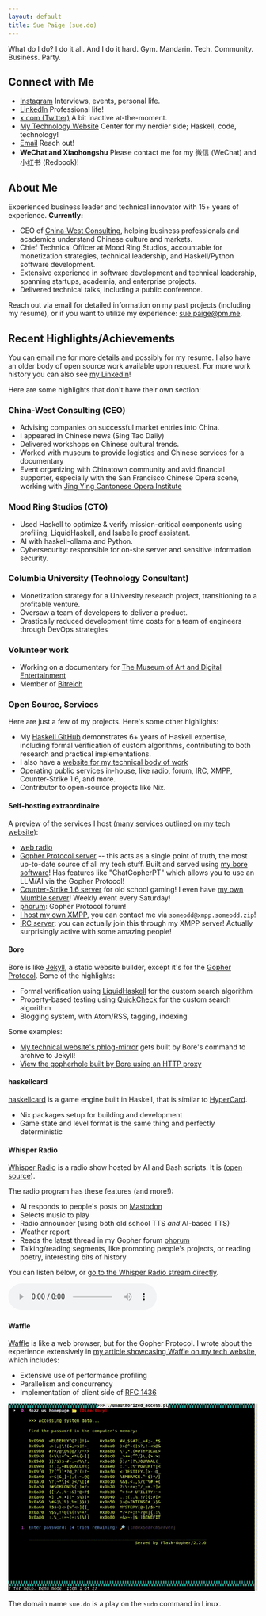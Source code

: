 ```yaml
---
layout: default
title: Sue Paige (sue.do)
---
```


What do I do? I do it all. And I do it hard. Gym. Mandarin. Tech. Community. Business. Party.

## Connect with Me

- [Instagram](https://www.instagram.com/gildedpaige/) Interviews, events, personal life.
- [LinkedIn](https://www.linkedin.com/in/someodd/) Professional life!
- [x.com (Twitter)](https://x.com/sue_do_paige) A bit inactive at-the-moment.
- [My Technology Website](https://www.someodd.zip) Center for my nerdier side; Haskell, code, technology!
- [Email](mailto:sue.paige@pm.me) Reach out!
- **WeChat and Xiaohongshu** Please contact me for my 微信 (WeChat) and 小红书 (Redbook)!

## About Me

Experienced business leader and technical innovator with 15+ years of experience. **Currently:**

- CEO of [China-West Consulting](https://chinawest.consulting), helping business professionals and academics understand Chinese culture and markets.
- Chief Technical Officer at Mood Ring Studios, accountable for monetization strategies, technical leadership, and Haskell/Python software development.
- Extensive experience in software development and technical leadership, spanning startups, academia, and enterprise projects.
- Delivered technical talks, including a public conference.

Reach out via email for detailed information on my past projects (including my resume), or if you want to utilize my experience: [sue.paige@pm.me](mailto:sue.paige@pm.me).

## Recent Highlights/Achievements

You can email me for more details and possibly for my resume. I also have an older body of open source work available upon request. For more work history you can also see [my LinkedIn](https://linkedin/in/someodd/)!

Here are some highlights that don't have their own section:

### China-West Consulting (CEO)

- Advising companies on successful market entries into China.
- I appeared in Chinese news (Sing Tao Daily)
- Delivered workshops on Chinese cultural trends.
- Worked with museum to provide logistics and Chinese services for a documentary
- Event organizing with Chinatown community and avid financial supporter, especially with the San Francisco Chinese Opera scene, working with [Jing Ying Cantonese Opera Institute](https://www.jingyingcantoneseopera.org/)

### Mood Ring Studios (CTO)

- Used Haskell to optimize & verify mission-critical components using profiling, LiquidHaskell, and Isabelle proof assistant.
- AI with haskell-ollama and Python.
- Cybersecurity: responsible for on-site server and sensitive information security.

### Columbia University (Technology Consultant)

- Monetization strategy for a University research project, transitioning to a profitable venture.
- Oversaw a team of developers to deliver a product.
- Drastically reduced development time costs for a team of engineers through DevOps strategies

### Volunteer work

- Working on a documentary for [The Museum of Art and Digital Entertainment](https://themade.org)
- Member of [Bitreich](https://bitreich.org)

### Open Source, Services

Here are just a few of my projects. Here's some other highlights:

- My [Haskell GitHub](https://github.com/someodd) demonstrates 6+ years of Haskell expertise, including formal verification of custom algorithms, contributing to both research and practical implementations.
- I also have a [website for my technical body of work](https://www.someodd.zip)
- Operating public services in-house, like radio, forum, IRC, XMPP, Counter-Strike 1.6, and more.
- Contributor to open-source projects like Nix.

#### Self-hosting extraordinaire

A preview of the services I host ([many services outlined on my tech website](https://someodd.zip)):

* [web radio](https://radio.someodd.zip/)
* [Gopher Protocol server](https://codemadness.org/gopherproxy/?q=gopher.someodd.zip/) -- this acts as a single point of truth, the most up-to-date source of all my tech stuff. Built and served using [my bore software](https://github.com/someodd/bore)! Has features like "ChatGopherPT" which allows you to use an LLM/AI via the Gopher Protocol!
* [Counter-Strike 1.6 server](https://codemadness.org/gopherproxy/?q=gopher.someodd.zip/0/services/counter-strike.md) for old school gaming! I even have [my own Mumble server](https://codemadness.org/gopherproxy/?q=gopher.someodd.zip/0/services/mumble.md)! Weekly event every Saturday!
* [phorum](https://codemadness.org/gopherproxy/?q=gopher.someodd.zip/1/phorum): Gopher Protocol forum!
* [I host my own XMPP](https://codemadness.org/gopherproxy/?q=gopher.someodd.zip/0/services/xmpp.md), you can contact me via `someodd@xmpp.someodd.zip`!
* [IRC server](https://codemadness.org/gopherproxy/?q=gopher.someodd.zip/0/services/irc.md): you can actually join this through my XMPP server! Actually surprisingly active with some amazing people!

#### Bore

Bore is like [Jekyll](https://jekyllrb.com/), a static website builder, except it's for the [Gopher Protocol](https://en.wikipedia.org/wiki/Gopher_(protocol)). Some of the highlights:

* Formal verification using [LiquidHaskell](https://ucsd-progsys.github.io/liquidhaskell/) for the custom search algorithm
* Property-based testing using [QuickCheck](https://en.wikipedia.org/wiki/QuickCheck) for the custom search algorithm
* Blogging system, with Atom/RSS, tagging, indexing

Some examples:

  * [My technical website's phlog-mirror](https://www.someodd.zip/phlog-mirror/) gets built by Bore's command to archive to Jekyll!
  * [View the gopherhole built by Bore using an HTTP proxy](https://codemadness.org/gopherproxy/?q=gopher.someodd.zip%2F)

#### haskellcard

[haskellcard](https://github.com/someodd/haskellcard) is a game engine built in Haskell, that is similar to [HyperCard](https://en.wikipedia.org/wiki/HyperCard).

  * Nix packages setup for building and development
  * Game state and level format is the same thing and perfectly deterministic

#### Whisper Radio

[Whisper Radio](https://radio.someodd.zip/stream) is a radio show hosted by AI and Bash scripts. It is ([open source](https://github.com/someodd/whisper-radio)).

The radio program has these features (and more!):

* AI responds to people's posts on [Mastodon](https://mastodon.org)
* Selects music to play
* Radio announcer (using both old school TTS *and* AI-based TTS)
* Weather report
* Reads the latest thread in my Gopher forum [phorum](https://codemadness.org/gopherproxy/?q=gopher.someodd.zip%2F1%2Fphorum)
* Talking/reading segments, like promoting people's projects, or reading poetry, interesting bits of history

You can listen below, or [go to the Whisper Radio stream directly](https://radio.someodd.zip).

<audio controls>
    <source src="https://radio.someodd.zip/stream" type="audio/mpeg">
    Your browser does not support the audio element.
</audio>

#### Waffle

[Waffle](https://github.com/someodd/waffle) is like a web browser, but for the Gopher Protocol. I wrote about the experience extensively in [my article showcasing Waffle on my tech website](https://www.someodd.zip/showcase/waffle/), which includes:

* Extensive use of performance profiling
* Parallelism and concurrency
* Implementation of client side of [RFC 1436](https://www.rfc-editor.org/rfc/rfc1436)

![Waffle](/assets/portfolio/waffle-playing-hacking-game.gif)

The domain name `sue.do` is a play on the `sudo` command in Linux.
